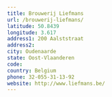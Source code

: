 ```yaml
---
title: Brouwerij Liefmans
url: /brouwerij-liefmans/
latitude: 50.8439
longitude: 3.617
address1: 200 Aalststraat
address2: 
city: Oudenaarde
state: Oost-Vlaanderen
code: 
country: Belgium
phone: 32-055-31-13-92
website: http://www.liefmans.be/
---
```


